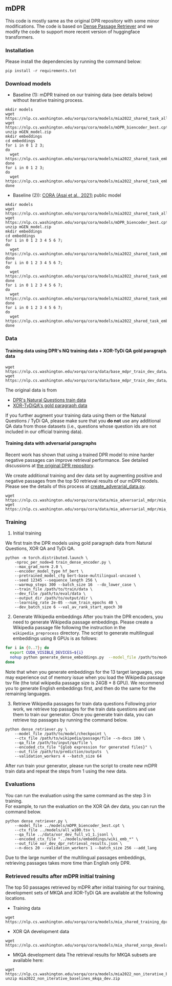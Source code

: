 
## mDPR
This code is mostly same as the original DPR repository with some minor modifications. The code is based on [Dense Passage Retriever](https://github.com/facebookresearch/DPR) and we modify the code to support more recent version of huggingface transformers. 

### Installation
Please install the dependencies by running the command below: 

```
pip install -r requirements.txt
```

### Download models

- Baseline (1): mDPR trained on our training data (see details below) without iterative training process. 


```
mkdir models
wget https://nlp.cs.washington.edu/xorqa/cora/models/mia2022_shared_task_all_langs_w100.tsv
wget https://nlp.cs.washington.edu/xorqa/cora/models/mDPR_biencoder_best.cpt
unzip mGEN_model.zip
mkdir embeddings
cd embeddings
for i in 0 1 2 3;
do 
  wget https://nlp.cs.washington.edu/xorqa/cora/models/mia2022_shared_task_embeddings/wiki_emb_en_$i 
done
for i in 0 1 2 3;
do 
  wget https://nlp.cs.washington.edu/xorqa/cora/models/mia2022_shared_task_embeddings/wiki_emb_xor_$i  
done
```

- Baseline (2)): [CORA (Asai et al., 2021)](https://github.com/AkariAsai/CORA) public model

```
mkdir models
wget https://nlp.cs.washington.edu/xorqa/cora/models/mia2022_shared_task_all_langs_w100.tsv
wget https://nlp.cs.washington.edu/xorqa/cora/models/mDPR_biencoder_best.cpt
unzip mGEN_model.zip
mkdir embeddings
cd embeddings
for i in 0 1 2 3 4 5 6 7;
do 
  wget https://nlp.cs.washington.edu/xorqa/cora/models/mia2022_shared_task_embeddings/wiki_emb_en_$i 
done
for i in 0 1 2 3 4 5 6 7;
do 
  wget https://nlp.cs.washington.edu/xorqa/cora/models/mia2022_shared_task_embeddings/wiki_emb_xor_$i  
done
for i in 0 1 2 3 4 5 6 7;
do 
  wget https://nlp.cs.washington.edu/xorqa/cora/models/mia2022_shared_task_embeddings/wiki_others_emb__$i  
done
for i in 0 1 2 3 4 5 6 7;
do 
  wget https://nlp.cs.washington.edu/xorqa/cora/models/mia2022_shared_task_embeddings/wiki_others_emb_ms_tr_km_$i  
done
```
### Data
#### Training data using DPR's NQ training data + XOR-TyDi QA gold paragraph data

```
wget  https://nlp.cs.washington.edu/xorqa/cora/data/base_mdpr_train_dev_data/mia2022_mdpr_train.json
wget  https://nlp.cs.washington.edu/xorqa/cora/data/base_mdpr_train_dev_data/mia2022_mdpr_dev.json
```

The original data is from 
- [DPR's Natural Questions train data](https://dl.fbaipublicfiles.com/dpr/data/retriever/biencoder-nq-train.json.gz)
- [XOR-TyDiQA's gold paragraph data](https://nlp.cs.washington.edu/xorqa/XORQA_site/data/trans_data_all_langs.zip)

If you further augment your training data using them or the Natural Questions / TyDi QA, please make sure that you **do not** use any additional QA data from those datasets (i.e., questions whose question ids are not included in our official training data).  
#### Training data with adversarial paragraphs
Recent work has shown that using a trained DPR model to mine harder negative passages can improve retrieval performance. See detailed discussions at [the original DPR repository](https://github.com/facebookresearch/DPR#new-march-2021-retrieval-model).          

We create additional training and dev data set by augmenting positive and negative passages from the top 50 retrieval results of our mDPR models. Please see the details of this process at [create_adverarial_data.py](create_adverarial_data.py). 

```
wget  https://nlp.cs.washington.edu/xorqa/cora/data/mia_adversarial_mdpr/mia_train_adversarial.json
wget  https://nlp.cs.washington.edu/xorqa/cora/data/mia_adversarial_mdpr/mia_xor_dev_adversarial.json
```
### Training
1. Initial training 

We first train the DPR models using gold paragraph data from Natural Questions, XOR QA and TyDi QA. 

```
python -m torch.distributed.launch \
    -nproc_per_node=8 train_dense_encoder.py \
    --max_grad_norm 2.0 \
    --encoder_model_type hf_bert \
    --pretrained_model_cfg bert-base-multilingual-uncased \
    --seed 12345 --sequence_length 256 \
    --warmup_steps 300 --batch_size 16  --do_lower_case \
    --train_file /path/to/train/data \
    --dev_file /path/to/eval/data \
    --output_dir /path/to/output/dir \
    --learning_rate 2e-05 --num_train_epochs 40 \
    --dev_batch_size 6 --val_av_rank_start_epoch 30
```

2. Generate Wikipedia embeddings
After you train the DPR encoders, you need to generate Wikipedia passage embeddings. Please create a Wikipedia passage file following the instruction in the `wikipedia_preprocess` directory. The script to generate multilingual embeddings using 8 GPUs is as follows:

```sh
for i in {0..7}; do
  export CUDA_VISIBLE_DEVICES=${i}
  nohup python generate_dense_embeddings.py  --model_file /path/to/model/checkpoint --batch_size 64 --ctx_file /path/to/wikipedia/passage/file --shard_id ${i} --num_shards 8 --out_file ./embeddings_multilingual/wikipedia_split/wiki_emb > ./log/nohup.generate_wiki_emb.ser23_3_multi.${i} 2>&1 &
done
```
Note that when you generate embeddings for the 13 target languages, you may experience out of memory issue when you load the Wikipedia passage tsv file (the total wikipedia passage size is 24GB * 8 GPU). 
We recommend you to generate English embeddings first, and then do the same for the remaining languages. 

3. Retrieve Wikipedia passages for train data questions
Following prior work, we retrieve top passages for the train data questions and use them to train our generator. Once you generate train data, you can retrieve top passages by running the command below. 

```
python dense_retriever.py \
    --model_file /path/to/model/checkpoint \
    --ctx_file /path/to/wikipedia/passage/file --n-docs 100 \
    --qa_file /path/to/input/qa/file \
    --encoded_ctx_file "{glob expression for generated files}" \
    --out_file /path/to/prediction/outputs  \
    --validation_workers 4 --batch_size 64 
```

After run train your generator, please run the script to create new mDPR train data and repeat the steps from 1 using the new data. 

### Evaluations
You can run the evaluation using the same command as the step 3 in training.     
For example, to run the evaluation on the XOR QA dev data, you can run the command below.      

```
python dense_retriever.py \
    --model_file ../models/mDPR_biencoder_best.cpt \
    --ctx_file ../models/all_w100.tsv \
    --qa_file ../data/xor_dev_full_v1_1.jsonl \
    --encoded_ctx_file "../models/embeddings/wiki_emb_*" \
    --out_file xor_dev_dpr_retrieval_results.json \
    --n-docs 20 --validation_workers 1 --batch_size 256 --add_lang
```
Due to the large number of the multilingual passages embeddings, retrieving passages takes more time than English only DPR.

### Retrieved results after mDPR initial training 
The top 50 passages retrieved by mDPR after initial training for our training, development sets of MKQA and XOR-TyDi QA are available at the following locations.

- Training data
```
wget https://nlp.cs.washington.edu/xorqa/cora/models/mia_shared_training_dpr_retrieval_results.json
```

- XOR QA development data

```
wget https://nlp.cs.washington.edu/xorqa/cora/models/mia_shared_xorqa_development_dpr_retrieval_results.json
```

- MKQA development data
The retrieval results for MKQA subsets are available here:

```
wget https://nlp.cs.washington.edu/xorqa/cora/models/mia2022_non_iterative_baselines_mkqa_dev.zip
unzip mia2022_non_iterative_baselines_mkqa_dev.zip
```